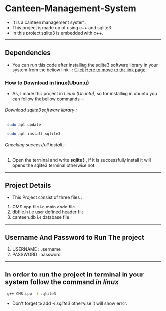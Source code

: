 # Canteen-Management-System

* It is a canteen management system. 
* This project is made up of using c++ and sqlite3 .
* In this project sqlite3 is embedded with c++.

<hr>

## Dependencies

* You can run this code after installing the sqlite3 software library in your system from the bellow link -: [Click Here to move to the link page](https://www.sqlite.org/download.html "https://www.sqlite.org/download.html")

### How to Download in linux(Ubuntu)
* As, I made this project in *Linux (Ubuntu)*, so for installing in ubuntu you can follow the bellow commands -:

###### Download sqlite3 software library :

```bash
 sudo apt update
```
```bash
 sudo apt install sqlite3
```

###### Checking successfull install :

1. Open the terminal and write **sqlite3** , if it is successfully install it will opens the sqlite3 terminal otherwise not.

<hr>

## Project Details
* This Project consist of three files :

1. CMS.cpp file    i.e main code file
2. dbfile.h        i.e user defined header file
3. canteen.db      i.e database file

<hr>

## Username And Password to Run The project

1. USERNAME : username
2. PASSWORD : password

<hr>

## In order to run the project in terminal in your system follow the command *in linux*

```bash
 g++ CMS.cpp -l sqlite3
```

* Don't forget to add *-l sqlite3* otherwise it will show error.
